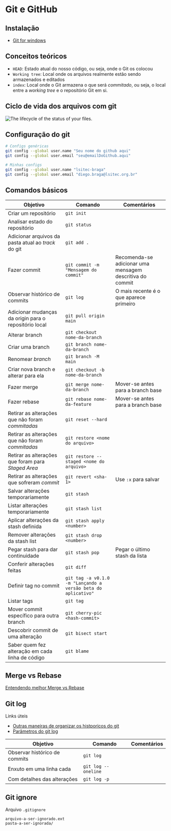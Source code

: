 # Git e GitHub

## Instalação

- [Git for windows](https://git-scm.com/)

## Conceitos teóricos

-   `HEAD`: Estado atual do nosso código, ou seja, onde o Git os colocou
-   `Working tree`: Local onde os arquivos realmente estão sendo armazenados e editados
-   `index`: Local onde o Git armazena o que será  _commitado_, ou seja, o local entre a  _working tree_  e o repositório Git em si.

## Ciclo de vida dos arquivos com git

![The lifecycle of the status of your files.](https://git-scm.com/book/en/v2/images/lifecycle.png)

## Configuração do git

```bash
# Configs genéricas
git config --global user.name "Seu nome do github aqui"
git config --global user.email "seu@emailDoGithub.aqui"

# Minhas configs
git config --global user.name "lsitec-braga"
git config --global user.email "diego.braga@lsitec.org.br"
```

## Comandos básicos

Objetivo|Comando|Comentários
-|-|-
Criar um repositório|`git init`|
Analisar estado do repositório|`git status`|
Adicionar arquivos da pasta atual ao *track* do git|`git add .`|
Fazer commit|`git commit -m "Mensagem do commit"`|Recomenda-se adicionar uma mensagem descritiva do commit|
Observar histórico de commits|`git log`|O mais recente é o que aparece primeiro
Adicionar mudanças da origin para o repositório local|`git pull origin main`|
Alterar branch|`git checkout nome-da-branch`|
Criar uma branch|`git branch nome-da-branch`|
Renomear _branch_|`git branch -M main`|
Criar nova branch e alterar para ela|`git checkout -b nome-da-branch`|
Fazer merge|`git merge nome-da-branch`|Mover-se antes para a branch base
Fazer rebase|`git rebase nome-da-feature`|Mover-se antes para a branch base
Retirar as alterações que não foram _commitadas_|`git reset --hard`|
Retirar as alterações que não foram _commitadas_|`git restore <nome do arquivo>`|
Retirar as alterações que foram para _Staged Area_|`git restore --staged <nome do arquivo>`|
Retirar as alterações que sofreram _commit_|`git revert <sha-1>`|Use `:x` para salvar
Salvar alterações temporariamente|`git stash`|
Listar alterações temporariamente|`git stash list`|
Aplicar alterações da stash definida|`git stash apply <number>`|
Remover alterações da stash list|`git stash drop <number>`|
Pegar stash para dar continuidade|`git stash pop`|Pegar o último stash da lista
Conferir alterações feitas|`git diff`
Definir tag no commit|`git tag -a v0.1.0 -m "Lançando a versão beta do aplicativo"`|
Listar tags|`git tag`|
Mover commit específico para outra branch|`git cherry-pic <hash-commit>`|
Descobrir commit de uma alteração|`git bisect start`|
Saber quem fez alteração em cada linha de código|`git blame`

## Merge vs Rebase

[Entendendo melhor Merge vs Rebase](https://medium.datadriveninvestor.com/git-rebase-vs-merge-cc5199edd77c)

## Git log

Links úteis

- [Outras maneiras de organizar os histporicos do git](https://devhints.io/git-log)
- [Parâmetros do git log](https://devhints.io/git-log-format)

Objetivo|Comando|Comentários
-|-|-
Observar histórico de commits|`git log`|
Enxuto em uma linha cada|`git log --oneline`|
Com detalhes das alterações|`git log -p`

## Git ignore

Arquivo `.gitignore`

```
arquivo-a-ser-ignorado.ext
pasta-a-ser-ignorada/
```
<!--stackedit_data:
eyJoaXN0b3J5IjpbLTEwNTM0ODIxMjVdfQ==
-->